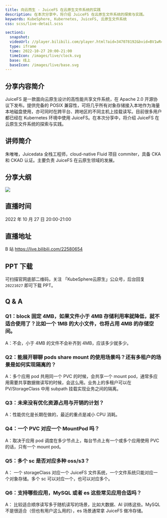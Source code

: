 ```yaml
---
title: 向云而生 - JuiceFS 在云原生文件系统的实践
description: 在本次分享中，将介绍 JuiceFS 在云原生文件系统的探索与实践。
keywords: KubeSphere, Kubernetes, JuiceFS, 云原生文件系统
css: scss/live-detail.scss

section1:
  snapshot: 
  videoUrl: //player.bilibili.com/player.html?aid=347078192&bvid=BV1wR4y1X7St&cid=874065844&page=1&high_quality=1
  type: iframe
  time: 2022-10-27 20:00-21:00
  timeIcon: /images/live/clock.svg
  base: 线上
  baseIcon: /images/live/base.svg
---
```

## 分享内容简介

JuiceFS 是一款面向云原生设计的高性能共享文件系统，在 Apache 2.0 开源协议下发布。提供完备的 POSIX 兼容性，可将几乎所有对象存储接入本地作为海量本地磁盘使用，亦可同时在跨平台、跨地区的不同主机上挂载读写。目前很多用户都已经在 Kubernetes 环境中使用 JuiceFS。在本次分享中，将介绍 JuiceFS 在云原生文件系统的探索与实践。

## 讲师简介

朱唯唯，Juicedata 全栈工程师，cloud-native Fluid 项目 commiter，具备 CKA 和 CKAD 认证。主要负责 JuiceFS 在云原生领域的发展。	

## 分享大纲

![](https://pek3b.qingstor.com/kubesphere-community/images/juicefs1027-live.png)

## 直播时间

2022 年 10 月 27 日 20:00-21:00

## 直播地址

B 站  https://live.bilibili.com/22580654

## PPT 下载

可扫描官网底部二维码，关注 「KubeSphere云原生」公众号，后台回复 `20221027` 即可下载 PPT。

## Q & A

### Q1：block 固定 4MB，如果文件小于 4MB 存储利用率就降低，就不适合使用了？比如一个 1MB 的大小文件，也将占用 4MB 的存储空间。

A：不会，小于 4MB 的文件不会补齐到 4MB，应该多少就多少。

### Q2：能展开聊聊 pods share mount 的使用场景吗？还有多租户的场景是如何实现隔离的？

A：多个应用 pod 共用同一个 PVC 的时候，会共享一个 mount pod，通常多应用需要共享数据做读写的时候，会这么用。业务上的多租户可以在 PV/StorageClass 中用 subpath 挂载实现业务之间的隔离。

### Q3：未来没有优化资源占用与开销的计划？

A：性能优化是长期在做的，最近的重点是减小 CPU 消耗。

### Q4：一个 PVC 对应一个 MountPod 吗？

A：取决于应用 pod 调度在多少节点上，每台节点上有一个或多个应用使用 PVC 的话，只有一个 mount pod。

### Q5：多个 sc 是否对应多种 oss/s3？

A： 一个 storageClass 对应一个 JuiceFS 文件系统，一个文件系统只能对应一个对象存储。多个 sc 可以对应一个，也可以对应多个。

### Q6：支持哪些应用，MySQL 或者 es 这些常见应用合适吗？

A： 比较适合顺序读写多于随机读写的场景，比如大数据、AI 训练这些。MySQL 不是很适合（但也有用户这么用的），es 场景通常拿 JuiceFS 做冷存储。